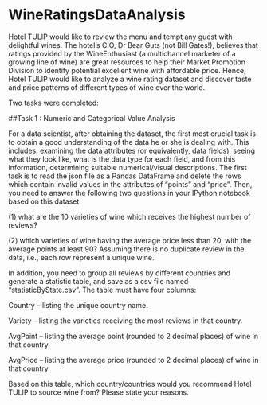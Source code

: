 # WineRatingsDataAnalysis #

Hotel TULIP would like to review the menu and tempt any guest with delightful wines. The hotel’s CIO, Dr Bear Guts (not Bill Gates!), believes that ratings provided by the WineEnthusiast (a multichannel marketer of a growing line of wine) are great resources to help their Market Promotion Division to identify potential excellent wine with affordable price. Hence, Hotel TULIP would like to analyze a wine rating dataset and discover taste and price patterns of different types of wine over the world.

Two tasks were completed:

##Task 1 : Numeric and Categorical Value Analysis

For a data scientist, after obtaining the dataset, the first most crucial task is to obtain a
good understanding of the data he or she is dealing with. This includes: examining the
data attributes (or equivalently, data fields), seeing what they look like, what is the data
type for each field, and from this information, determining suitable numerical/visual
descriptions.
The first task is to read the json file as a Pandas DataFrame and delete the rows
which contain invalid values in the attributes of “points” and “price”.
Then, you need to answer the following two questions in your IPython notebook based
on this dataset:

(1) what are the 10 varieties of wine which receives the highest number of reviews?

(2) which varieties of wine having the average price less than 20, with the average points
at least 90? Assuming there is no duplicate review in the data, i.e., each row represent
a unique wine.


In addition, you need to group all reviews by different countries and generate a statistic
table, and save as a csv file named “statisticByState.csv”. The table must have four
columns:

Country – listing the unique country name.

Variety – listing the varieties receiving the most reviews in that country.

AvgPoint – listing the average point (rounded to 2 decimal places) of wine in that
country

AvgPrice – listing the average price (rounded to 2 decimal places) of wine in that country

Based on this table, which country/countries would you recommend Hotel TULIP to
source wine from? Please state your reasons.
